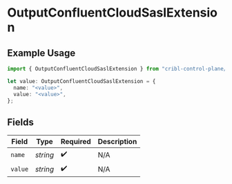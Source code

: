 # OutputConfluentCloudSaslExtension

## Example Usage

```typescript
import { OutputConfluentCloudSaslExtension } from "cribl-control-plane/models";

let value: OutputConfluentCloudSaslExtension = {
  name: "<value>",
  value: "<value>",
};
```

## Fields

| Field              | Type               | Required           | Description        |
| ------------------ | ------------------ | ------------------ | ------------------ |
| `name`             | *string*           | :heavy_check_mark: | N/A                |
| `value`            | *string*           | :heavy_check_mark: | N/A                |